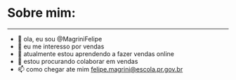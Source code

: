 # Sobre  mim:

---

- 👋 ola, eu sou @MagriniFelipe
- 👀 eu me interesso por vendas
- 🌱 atualmente estou aprendendo a fazer vendas online
- 💞️ estou procurando colaborar em vendas 
- 📫 como chegar ate mim felipe.magrini@escola.pr.gov.br
<!---
MagriniFelipe/MagriniFelipe is a ✨ special ✨ repository because its `README.md` (this file) appears on your GitHub profile.
You can click the Preview link to take a look at your changes.
--->
